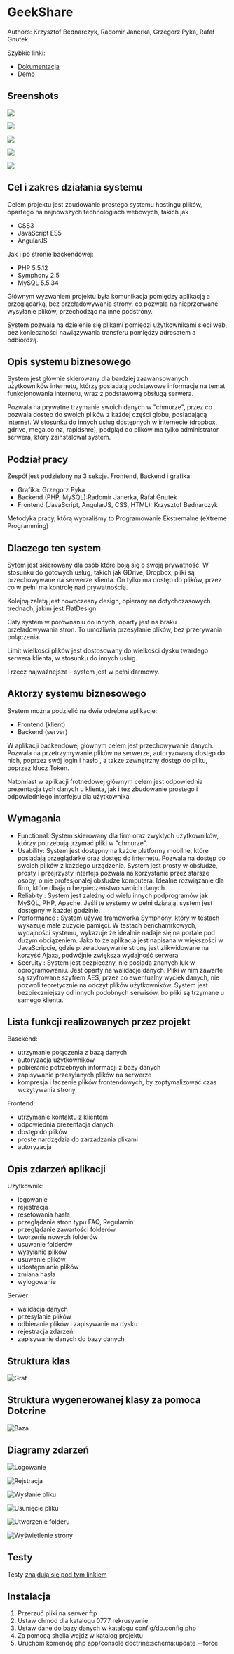 
GeekShare
=====================================


Authors: Krzysztof Bednarczyk, Radomir Janerka, Grzegorz Pyka, Rafał Gnutek

Szybkie linki:
* [Dokumentacja](http://bordeux.github.io/GeekShare/docs/)
* [Demo](http://geekshare.bordeux.net/)


Sreenshots 
-------

![](http://i.imgur.com/fJf9tPn.png)


![](http://i.imgur.com/Dl4h0t0.png)

![](http://i.imgur.com/qLkwY4X.png)

![](http://i.imgur.com/WyufVtX.png)

![](http://i.imgur.com/MjlrbWp.png)


Cel i zakres działania systemu
----------
Celem projektu  jest zbudowanie prostego systemu hostingu plików, opartego na najnowszych technologiach webowych, takich jak
* CSS3
* JavaScript ES5
* AngularJS

Jak i po stronie backendowej:
* PHP 5.5.12
* Symphony 2.5
* MySQL 5.5.34

Głównym wyzwaniem projektu była komunikacja pomiędzy aplikacją a przeglądarką, bez przeładowywania strony, co pozwala na nieprzerwane wysyłanie plików, przechodząc na inne podstrony.

System pozwala na dzielenie się plikami pomiędzi użytkownikami sieci web, bez konieczności nawiązywania transferu pomiędzy adresatem a odbiordzą.

Opis systemu biznesowego
----------
System jest głównie skierowany dla bardziej zaawansowanych użytkowników internetu, którzy posiadają podstawowe informacje na temat funkcjonowania internetu, wraz z podstawową obsługą serwera.

Pozwala na prywatne trzymanie swoich danych w "chmurze", przez co pozwala dostęp do swoich plików z każdej części globu, posiadającą internet. W stosunku do innych usług dostępnych w internecie (dropbox, gdrive, mega.co.nz, rapidshre), podgląd do plików ma tylko administrator serwera, który zainstalował system.


Podział pracy
---------------------
Zespół jest podzielony na 3 sekcje. Frontend, Backend i grafika:

* Grafika: Grzegorz Pyka
* Backend (PHP, MySQL):Radomir Janerka, Rafał Gnutek
* Frontend (JavaScript, AngularJS, CSS, HTML): Krzysztof Bednarczyk

Metodyka pracy, którą wybraliśmy to Programowanie Ekstremalne (eXtreme Programming)

Dlaczego ten system
--------------------------
Sytem jest skierowany dla osób które boją się o swoją prywatność. W stosunku do gotowych usług, takich jak GDrive, Dropbox, pliki są przechowywane na serwerze klienta. On tylko ma dostęp do plików, przez co w pełni ma kontrolę nad prywatnością.

Kolejną zaletą jest nowoczesny design, opierany na dotychczasowych trednach, jakim jest FlatDesign. 

Cały system w porównaniu do innych, oparty jest na braku przeładowywania stron. To umożliwia przesyłanie plików, bez przerywania połączenia.

Limit wielkości plików jest dostosowany do wielkości dysku twardego serwera klienta, w stosunku do innych usług.

I rzecz najważnejsza - system jest w pełni darmowy.



Aktorzy systemu biznesowego
---------------------------
System można podzielić na dwie odrębne aplikacje:
* Frontend (klient)
* Backend (server)

W aplikacji backendowej głównym celem jest przechowywanie danych. Pozwala na przetrzymywanie plików na serwerze, autoryzowany dostęp do nich, poprzez swój login i hasło , a takze zewnętrzny dostęp do pliku, poprzez klucz Token.

Natomiast w aplikacji frotnedowej głównym celem jest odpowiednia prezentacja tych danych u klienta, jak i tez zbudowanie prostego i odpowiedniego interfejsu dla użytkownika


Wymagania
------------------------
* Functional: System skierowany dla firm oraz zwykłych użytkowników, którzy potrzebują trzymać pliki w "chmurze". 
* Usability: System jest dostępny na każde platformy mobilne, które posiadają przeglądarke oraz dostęp do internetu. Pozwala na dostęp do swoich plików z każdego urządzenia. System jest prosty w obsłudze, prosty i przejrzysty interfejs pozwala na korzystanie przez starsze osoby, o nie profesjonalej obsłudze komputera.
Idealne rozwiązanie dla firm, które dbają o bezpieczeństwo swoich danych.
* Reliabity : System jest zależny od wielu innych podprogramów jak MySQL, PHP, Apache. Jeśli te systemy w pełni działają, system jest dostępny w każdej godzinie. 
* Performance : System używa frameworka Symphony, który w testach wykazuje małe zużycie pamięci. W testach benchamrkowych, wydajności systemu, wykazuje że idealnie nadaje się na portale pod dużym obciązeniem. Jako to że aplikacja jest napisana w większości w JavaScripcie, gdzie przeładowywanie strony jest zlikwidowane na korzyść Ajaxa, podwójnie zwiększa wydajność serwera
* Secruity : System jest bezpieczny, nie posiada znanych luk w oprogramowaniu. Jest oparty na walidacje danych. Pliki w nim zawarte są szyfrowane szyfrem AES, przez co ewentualny wyciek danych, nie pozwoli teoretycznie na odczyt plików użytkowników. System jest bezpieczniejszy od innych podobnych serwisów, bo pliki są trzymane u samego klienta.



Lista funkcji realizowanych przez projekt
----------------------------

Basckend:
* utrzymanie połączenia z bazą danych
* autoryzacja użytkowników
* pobieranie potrzebnych informacji z bazy  danych
* zapisywanie przesyłanych plików na serwerze
* kompresja i łaczenie plików frontendowych, by zoptymalizować czas wczytywania strony

Frontend:
* utrzymanie kontaktu z klientem
* odpowiednia prezentacja danych
* dostęp do plików
* proste nardzędzia do zarzadzania plikami
* autoryzacja




Opis zdarzeń aplikacji
-------------------
Uzytkownik:
* logowanie
* rejestracja
* resetowania hasła
* przeglądanie stron typu FAQ, Regulamin
* przeglądanie zawartości folderów
* tworzenie nowych folderów
* usuwanie folderów
* wysyłanie plików
* usuwanie plików
* udostępnianie plików
* zmiana hasła
* wylogowanie

Serwer:
* walidacja danych
* przesyłanie plików
* odbieranie plików i zapisywanie na dysku
* rejestracja zdarzeń
* zapisywanie danych do bazy danych


Struktura klas
-------------------
![Graf](http://bordeux.github.io/GeekShare/docs/graphs/classes.svg)



Struktura wygenerowanej klasy za pomoca Dotcrine
-------------------
![Baza](http://i.imgur.com/4L07ZTd.png)



Diagramy zdarzeń
-----------------------
![Logowanie](http://i.imgur.com/JLodULY.png)

![Rejstracja](http://i.imgur.com/fEcmGbd.png)

![Wysłanie pliku](http://i.imgur.com/r1iBIuM.png)

![Usunięcie pliku](http://i.imgur.com/EtRTzTB.png)

![Utworzenie folderu](http://i.imgur.com/rtYpbEg.png)

![Wyświetlenie strony](http://i.imgur.com/FosVw5r.png)


Testy
--------------------

Testy [znajdują się pod tym linkiem](http://bordeux.github.io/GeekShare/testy/)

Instalacja
-------------------

1. Przerzuć pliki na serwer ftp
2. Ustaw chmod dla katalogu 0777 rekrusywnie
3. Ustaw dane do bazy danych w katalogu config/db.config.php
4. Za pomocą shella wejdz w katalog projektu
5. Uruchom komendę 
php app/console doctrine:schema:update --force
































